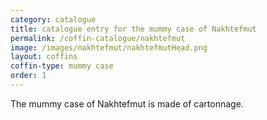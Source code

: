 ```yaml
---
category: catalogue
title: catalogue entry for the mummy case of Nakhtefmut
permalink: /coffin-catalogue/nakhtefmut
image: /images/nakhtefmut/nakhtefmutHead.png
layout: coffins
coffin-type: mummy case
order: 1
---
```


The mummy case of Nakhtefmut is made of cartonnage.

